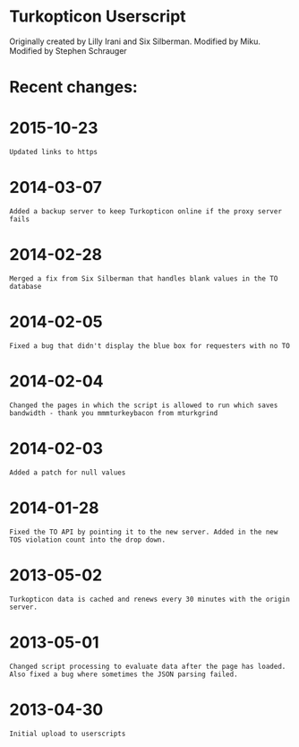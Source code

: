 Turkopticon Userscript
======================
Originally created by Lilly Irani and Six Silberman. Modified by Miku. Modified by Stephen Schrauger

Recent changes:
==============
2015-10-23
==========
	Updated links to https
	
2014-03-07
==========
	Added a backup server to keep Turkopticon online if the proxy server fails

2014-02-28
==========
	Merged a fix from Six Silberman that handles blank values in the TO database

2014-02-05
==========
	Fixed a bug that didn't display the blue box for requesters with no TO
2014-02-04
==========
	Changed the pages in which the script is allowed to run which saves bandwidth - thank you mmmturkeybacon from mturkgrind
2014-02-03
==========
	Added a patch for null values
2014-01-28
==========
	Fixed the TO API by pointing it to the new server. Added in the new TOS violation count into the drop down.
	
2013-05-02
==========
	Turkopticon data is cached and renews every 30 minutes with the origin server.

2013-05-01
==========
	Changed script processing to evaluate data after the page has loaded. Also fixed a bug where sometimes the JSON parsing failed.
2013-04-30
==========
	Initial upload to userscripts

